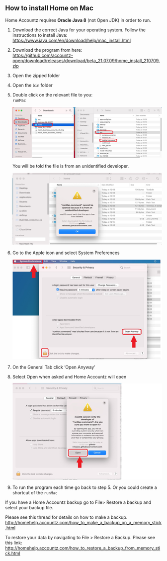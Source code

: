 ## How to install Home on Mac

Home Accountz requires **Oracle Java 8** (not Open JDK) in order to run. 

1. Download the correct Java for your operating system. Follow the instructions to install Java: <https://www.java.com/en/download/help/mac_install.html> 
4. Download the program from here:   
   <https://github.com/accountz-open/download/releases/download/beta_21.07.09/home_install_210709.zip>
5. Open the zipped folder 
7. Open the `bin` folder
8. Double click on the relevant file to you:  
   `runMac`  
   
   ![haz install mac](haz-install-mac.jpg)
   
   You will be told the file is from an unidentified developer. 
   
   ![unidentified mac](unidentified-mac.jpg)
   
9. Go to the Apple icon and select System Preferences
   
   ![Security changes](security-changes.jpg)
   
9. On the General Tab click ‘Open Anyway’
9. Select Open when asked and Home Accountz will open

   ![confirm security](confirm-security.jpg)
   
9. To run the program each time go back to step 5. Or you could create a shortcut of the `runMac`

If you have a Home Accountz backup go to File> Restore a backup and select your backup file.

Please see this thread for details on how to make a backup.
<http://homehelp.accountz.com/how_to_make_a_backup_on_a_memory_stick.html>

To restore your data by navigating to File > Restore a Backup. Please see this link:
<http://homehelp.accountz.com/how_to_restore_a_backup_from_memory_stick.html>

   
